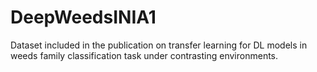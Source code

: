 # DeepWeedsINIA1
Dataset included in the publication on transfer learning for DL models in weeds family classification task under contrasting environments. 
